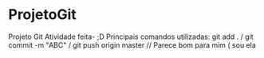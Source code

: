 # ProjetoGit
Projeto Git
Atividade feita- ;D
Principais comandos utilizadas: git add . / git commit -m "ABC" / git push origin master //
Parece bom para mim ( sou ela